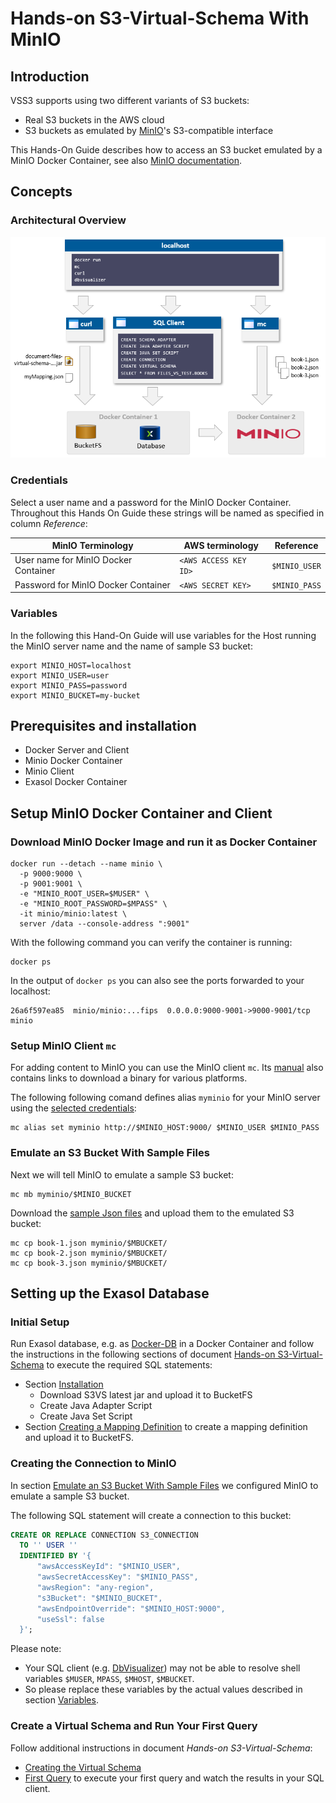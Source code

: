 # Hands-on S3-Virtual-Schema With MinIO

## Introduction

VSS3 supports using two different variants of S3 buckets:
* Real S3 buckets in the AWS cloud
* S3 buckets as emulated by [MinIO](https://min.io)'s S3-compatible interface

This Hands-On Guide describes how to access an S3 bucket emulated by a MinIO Docker Container, see also [MinIO documentation](https://github.com/minio/minio/tree/master/docs/docker?rgh-link-date=2023-07-25T06:41:28Z).

## Concepts

### Architectural Overview

![Architectural Overview](minio-architectural-overview.png)

### Credentials

Select a user name and a password for the MinIO Docker Container. Throughout this Hands On Guide these strings will be named as specified in column *Reference*:

| MinIO Terminology                    | AWS terminology       | Reference |
|--------------------------------------|-----------------------|-----------|
| User name for MinIO Docker Container | `<AWS ACCESS KEY ID>` | `$MINIO_USER`  |
| Password for MinIO Docker Container  | `<AWS SECRET KEY>`    | `$MINIO_PASS`  |

### Variables

In the following this Hand-On Guide will use variables for the Host running the MinIO server name and the name of sample S3 bucket:

```shell
export MINIO_HOST=localhost
export MINIO_USER=user
export MINIO_PASS=password
export MINIO_BUCKET=my-bucket
```

## Prerequisites and installation

* Docker Server and Client
* Minio Docker Container
* Minio Client
* Exasol Docker Container


## Setup MinIO Docker Container and Client

### Download MinIO Docker Image and run it as Docker Container

```shell
docker run --detach --name minio \
  -p 9000:9000 \
  -p 9001:9001 \
  -e "MINIO_ROOT_USER=$MUSER" \
  -e "MINIO_ROOT_PASSWORD=$MPASS" \
  -it minio/minio:latest \
  server /data --console-address ":9001"
```

With the following command you can verify the container is running:

```shell
docker ps
```

In the output of `docker ps` you can also see the ports forwarded to your localhost:

```shell
26a6f597ea85  minio/minio:...fips  0.0.0.0:9000-9001->9000-9001/tcp  minio
```

### Setup MinIO Client `mc`

For adding content to MinIO you can use the MinIO client `mc`.
Its [manual](https://min.io/docs/minio/linux/reference/minio-mc.html#quickstart) also contains links to download a binary for various platforms.

The following following comand defines alias `myminio` for your MinIO server using the [selected credentials](#credentials):

```shell
mc alias set myminio http://$MINIO_HOST:9000/ $MINIO_USER $MINIO_PASS
```

### Emulate an S3 Bucket With Sample Files

Next we will tell MinIO to emulate a sample S3 bucket:

```shell
mc mb myminio/$MINIO_BUCKET
```

Download the [sample Json files](./books) and upload them to the emulated S3 bucket:

```shell
mc cp book-1.json myminio/$MBUCKET/
mc cp book-2.json myminio/$MBUCKET/
mc cp book-3.json myminio/$MBUCKET/
```

## Setting up the Exasol Database

### Initial Setup

Run Exasol database, e.g. as [Docker-DB](https://hub.docker.com/r/exasol/docker-db/tags) in a Docker Container and follow the instructions in the following sections of document [Hands-on S3-Virtual-Schema](hands_on.md) to execute the required SQL statements:

* Section [ Installation](hands_on.md#installation)
  * Download S3VS latest jar and upload it to BucketFS
  * Create Java Adapter Script
  * Create Java Set Script
* Section [Creating a Mapping Definition](hands_on.md#creating-a-mapping-definition) to create a mapping definition and upload it to BucketFS.

### Creating the Connection to MinIO

In section [Emulate an S3 Bucket With Sample Files](#emulate-an-s3-bucket-with-sample-files) we configured MinIO to emulate a sample S3 bucket.

The following SQL statement will create a connection to this bucket:

```sql
CREATE OR REPLACE CONNECTION S3_CONNECTION
  TO '' USER ''
  IDENTIFIED BY '{
      "awsAccessKeyId": "$MINIO_USER",
      "awsSecretAccessKey": "$MINIO_PASS",
      "awsRegion": "any-region",
      "s3Bucket": "$MINIO_BUCKET",
      "awsEndpointOverride": "$MINIO_HOST:9000",
      "useSsl": false
  }';
```

Please note:
* Your SQL client (e.g. [DbVisualizer](https://confluence.dbvis.com)) may not be able to resolve shell variables `$MUSER`, `MPASS`, `$MHOST`, `$MBUCKET`.
* So please replace these variables by the actual values described in section [Variables](#variables).

### Create a Virtual Schema and Run Your First Query

Follow additional instructions in document *Hands-on S3-Virtual-Schema*:
* [Creating the Virtual Schema](#creating-the-virtual-schema)
* [First Query](hands_on.md#first-query) to execute your first query and watch the results in your SQL client.
